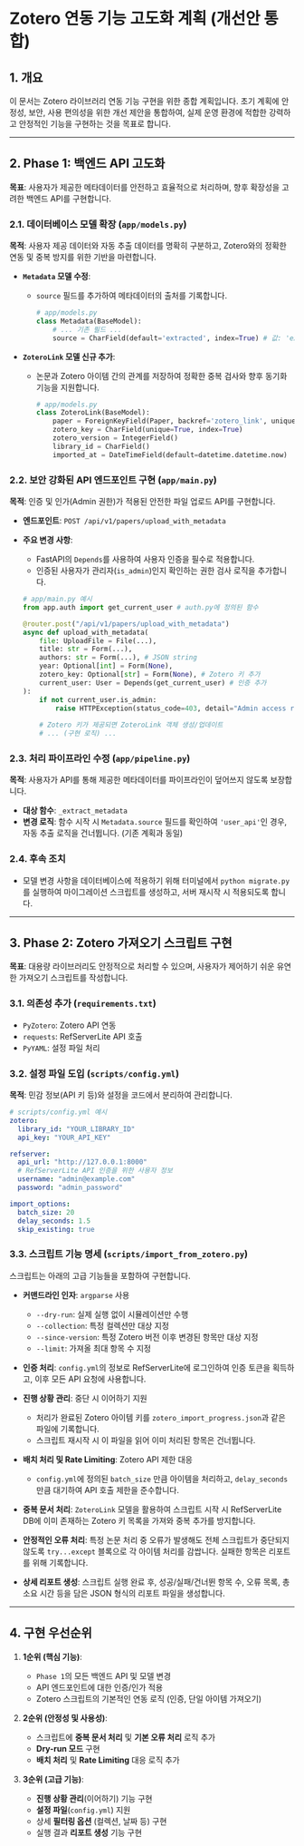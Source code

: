 # Zotero 연동 기능 고도화 계획 (개선안 통합)

## 1. 개요

이 문서는 Zotero 라이브러리 연동 기능 구현을 위한 종합 계획입니다. 초기 계획에 안정성, 보안, 사용 편의성을 위한 개선 제안을 통합하여, 실제 운영 환경에 적합한 강력하고 안정적인 기능을 구현하는 것을 목표로 합니다.

---

## 2. Phase 1: 백엔드 API 고도화

**목표**: 사용자가 제공한 메타데이터를 안전하고 효율적으로 처리하며, 향후 확장성을 고려한 백엔드 API를 구현합니다.

### 2.1. 데이터베이스 모델 확장 (`app/models.py`)

**목적**: 사용자 제공 데이터와 자동 추출 데이터를 명확히 구분하고, Zotero와의 정확한 연동 및 중복 방지를 위한 기반을 마련합니다.

*   **`Metadata` 모델 수정**:
    *   `source` 필드를 추가하여 메타데이터의 출처를 기록합니다.
        ```python
        # app/models.py
        class Metadata(BaseModel):
            # ... 기존 필드 ...
            source = CharField(default='extracted', index=True) # 값: 'extracted', 'user_api'
        ```

*   **`ZoteroLink` 모델 신규 추가**:
    *   논문과 Zotero 아이템 간의 관계를 저장하여 정확한 중복 검사와 향후 동기화 기능을 지원합니다.
        ```python
        # app/models.py
        class ZoteroLink(BaseModel):
            paper = ForeignKeyField(Paper, backref='zotero_link', unique=True)
            zotero_key = CharField(unique=True, index=True)
            zotero_version = IntegerField()
            library_id = CharField()
            imported_at = DateTimeField(default=datetime.datetime.now)
        ```

### 2.2. 보안 강화된 API 엔드포인트 구현 (`app/main.py`)

**목적**: 인증 및 인가(Admin 권한)가 적용된 안전한 파일 업로드 API를 구현합니다.

*   **엔드포인트**: `POST /api/v1/papers/upload_with_metadata`
*   **주요 변경 사항**:
    *   FastAPI의 `Depends`를 사용하여 사용자 인증을 필수로 적용합니다.
    *   인증된 사용자가 관리자(`is_admin`)인지 확인하는 권한 검사 로직을 추가합니다.

    ```python
    # app/main.py 예시
    from app.auth import get_current_user # auth.py에 정의된 함수

    @router.post("/api/v1/papers/upload_with_metadata")
    async def upload_with_metadata(
        file: UploadFile = File(...),
        title: str = Form(...),
        authors: str = Form(...), # JSON string
        year: Optional[int] = Form(None),
        zotero_key: Optional[str] = Form(None), # Zotero 키 추가
        current_user: User = Depends(get_current_user) # 인증 추가
    ):
        if not current_user.is_admin:
            raise HTTPException(status_code=403, detail="Admin access required")
        
        # Zotero 키가 제공되면 ZoteroLink 객체 생성/업데이트
        # ... (구현 로직) ...
    ```

### 2.3. 처리 파이프라인 수정 (`app/pipeline.py`)

**목적**: 사용자가 API를 통해 제공한 메타데이터를 파이프라인이 덮어쓰지 않도록 보장합니다.

*   **대상 함수**: `_extract_metadata`
*   **변경 로직**: 함수 시작 시 `Metadata.source` 필드를 확인하여 `'user_api'`인 경우, 자동 추출 로직을 건너뜁니다. (기존 계획과 동일)

### 2.4. 후속 조치

*   모델 변경 사항을 데이터베이스에 적용하기 위해 터미널에서 `python migrate.py`를 실행하여 마이그레이션 스크립트를 생성하고, 서버 재시작 시 적용되도록 합니다.

---

## 3. Phase 2: Zotero 가져오기 스크립트 구현

**목표**: 대용량 라이브러리도 안정적으로 처리할 수 있으며, 사용자가 제어하기 쉬운 유연한 가져오기 스크립트를 작성합니다.

### 3.1. 의존성 추가 (`requirements.txt`)

*   `PyZotero`: Zotero API 연동
*   `requests`: RefServerLite API 호출
*   `PyYAML`: 설정 파일 처리

### 3.2. 설정 파일 도입 (`scripts/config.yml`)

**목적**: 민감 정보(API 키 등)와 설정을 코드에서 분리하여 관리합니다.

```yaml
# scripts/config.yml 예시
zotero:
  library_id: "YOUR_LIBRARY_ID"
  api_key: "YOUR_API_KEY"

refserver:
  api_url: "http://127.0.0.1:8000"
  # RefServerLite API 인증을 위한 사용자 정보
  username: "admin@example.com"
  password: "admin_password"

import_options:
  batch_size: 20
  delay_seconds: 1.5
  skip_existing: true
```

### 3.3. 스크립트 기능 명세 (`scripts/import_from_zotero.py`)

스크립트는 아래의 고급 기능들을 포함하여 구현합니다.

*   **커맨드라인 인자**: `argparse` 사용
    *   `--dry-run`: 실제 실행 없이 시뮬레이션만 수행
    *   `--collection`: 특정 컬렉션만 대상 지정
    *   `--since-version`: 특정 Zotero 버전 이후 변경된 항목만 대상 지정
    *   `--limit`: 가져올 최대 항목 수 지정

*   **인증 처리**: `config.yml`의 정보로 RefServerLite에 로그인하여 인증 토큰을 획득하고, 이후 모든 API 요청에 사용합니다.

*   **진행 상황 관리**: 중단 시 이어하기 지원
    *   처리가 완료된 Zotero 아이템 키를 `zotero_import_progress.json`과 같은 파일에 기록합니다.
    *   스크립트 재시작 시 이 파일을 읽어 이미 처리된 항목은 건너뜁니다.

*   **배치 처리 및 Rate Limiting**: Zotero API 제한 대응
    *   `config.yml`에 정의된 `batch_size` 만큼 아이템을 처리하고, `delay_seconds` 만큼 대기하여 API 호출 제한을 준수합니다.

*   **중복 문서 처리**: `ZoteroLink` 모델을 활용하여 스크립트 시작 시 RefServerLite DB에 이미 존재하는 Zotero 키 목록을 가져와 중복 추가를 방지합니다.

*   **안정적인 오류 처리**: 특정 논문 처리 중 오류가 발생해도 전체 스크립트가 중단되지 않도록 `try...except` 블록으로 각 아이템 처리를 감쌉니다. 실패한 항목은 리포트를 위해 기록합니다.

*   **상세 리포트 생성**: 스크립트 실행 완료 후, 성공/실패/건너뛴 항목 수, 오류 목록, 총 소요 시간 등을 담은 JSON 형식의 리포트 파일을 생성합니다.

---

## 4. 구현 우선순위

1.  **1순위 (핵심 기능)**:
    *   `Phase 1`의 모든 백엔드 API 및 모델 변경
    *   API 엔드포인트에 대한 인증/인가 적용
    *   Zotero 스크립트의 기본적인 연동 로직 (인증, 단일 아이템 가져오기)

2.  **2순위 (안정성 및 사용성)**:
    *   스크립트에 **중복 문서 처리** 및 **기본 오류 처리** 로직 추가
    *   **Dry-run 모드** 구현
    *   **배치 처리** 및 **Rate Limiting** 대응 로직 추가

3.  **3순위 (고급 기능)**:
    *   **진행 상황 관리**(이어하기) 기능 구현
    *   **설정 파일**(`config.yml`) 지원
    *   상세 **필터링 옵션** (컬렉션, 날짜 등) 구현
    *   실행 결과 **리포트 생성** 기능 구현
